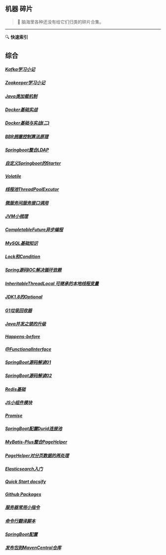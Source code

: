 ## 机器 碎片

> :wrench: 脑海里各种还没有给它们归类的碎片合集。 
-----
:mag: **快速索引**
## 综合

##### [Kafka学习小记](patch/docs/Kafka学习小记.md)
##### [Zookeeper学习小记](patch/docs/Zookeeper学习小记.md)
##### [Java类加载机制](/patch/docs/Java类加载机制.md)
##### [Docker基础实战](/patch/docs/Docker基础实战.md)
##### [Docker基础与实战(二)](/patch/docs/Docker基础与实战(二).md)
##### [BBR拥塞控制算法原理](/patch/docs/BBR拥塞控制算法原理.md)
##### [Springboot整合LDAP](/patch/docs/Springboot整合LDAP.md)
##### [自定义Springboot的Starter](/patch/docs/自定义Springboot的Starter.md)
##### [Volatile](/patch/docs/Volatile.md)
##### [线程池ThreadPoolExcutor](/patch/docs/线程池ThreadPoolExcutor.md)
##### [微服务间服务接口调用](/patch/docs/微服务间服务接口调用.md)
##### [JVM小梳理](/patch/docs/JVM小梳理.md)
##### [CompletableFuture异步编程](/patch/docs/CompletableFuture异步编程.md)
##### [MySQL基础知识](/patch/docs/MySQL基础知识.md)
##### [Lock和Condition](/patch/docs/Lock和Condition.md)
##### [Spring源码IOC解决循环依赖](/patch/docs/Spring源码IOC解决循环依赖.md)
##### [InheritableThreadLocal 可继承的本地线程变量](/patch/docs/InheritableThreadLocal.md)
##### [JDK1.8的Optional](/patch/docs/JDK1.8的Optional.md)
##### [G1垃圾回收器](/patch/docs/G1垃圾回收器.md)
##### [Java并发之锁的升级](/patch/docs/Java并发之锁的升级.md)
##### [Happens-before](/patch/docs/Happens-before.md)
##### [@FunctionalInterface](/patch/docs/@FunctionalInterface.md)
##### [SpringBoot源码解读01](/patch/docs/SpringBoot源码01.md)
##### [SpringBoot源码解读02](/patch/docs/SpringBoot源码02.md)  
##### [Redis基础](/patch/docs/Redis基础.md)
##### [JS小组件模块](/patch/docs/JS小组件模块.md)
##### [Promise](/patch/docs/Promise.md)
##### [SpringBoot配置Durid连接池](/patch/docs/SpringBoot配置Durid连接池.md)
##### [MyBatis-Plus整合PageHelper](/patch/docs/MyBatis-Plus整合PageHelper.md) 
##### [PageHelper对分页数据的再处理](/patch/docs/PageHelper对分页数据的再处理.md)
##### [Elasticsearch入门](/patch/docs/Elasticsearch入门.md)
##### [Quick Start docsify](patch/docs/Quick-Start-docsify.md)
##### [Github Packages](patch/docs/Github-Packages.md)
##### [服务器常用小指令](/patch/docs/服务器常用小指令.md)
##### [命令行翻译脚本](/patch/docs/命令行翻译脚本.md)
##### [SpringBoot配置](/patch/docs/SpringBoot.md)
##### [发布包到MavenCentral仓库](/patch/docs/发布包到MavenCentral仓库.md)

